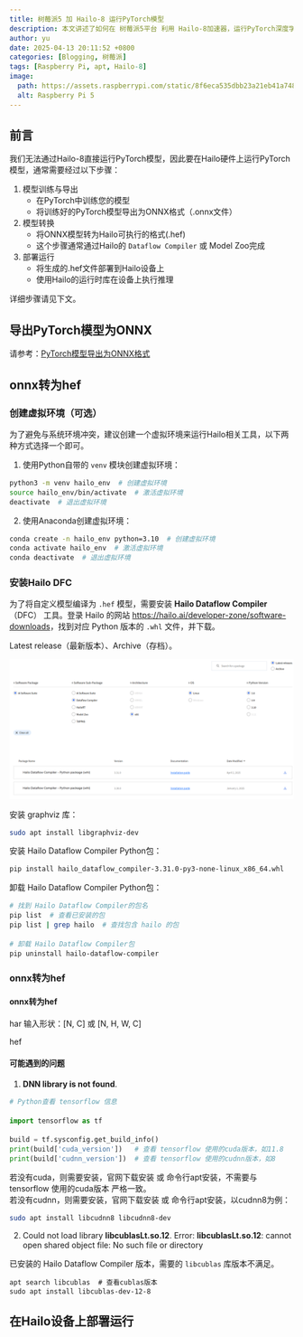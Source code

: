 ```yaml
---
title: 树莓派5 加 Hailo-8 运行PyTorch模型
description: 本文讲述了如何在 树莓派5平台 利用 Hailo-8加速器，运行PyTorch深度学习模型。
author: yu
date: 2025-04-13 20:11:52 +0800
categories: [Blogging, 树莓派]
tags: [Raspberry Pi, apt, Hailo-8]
image:
  path: https://assets.raspberrypi.com/static/8f6eca535dbb23a21eb41a748050e3a0/33b96/16gb.webp
  alt: Raspberry Pi 5
---
```


## 前言

我们无法通过Hailo-8直接运行PyTorch模型，因此要在Hailo硬件上运行PyTorch模型，通常需要经过以下步骤：
1. 模型训练与导出
   - 在PyTorch中训练您的模型
   - 将训练好的PyTorch模型导出为ONNX格式（.onnx文件）
2. 模型转换
   - 将ONNX模型转为Hailo可执行的格式(.hef)
   - 这个步骤通常通过Hailo的 `Dataflow Compiler` 或 Model Zoo完成
3. 部署运行
   - 将生成的.hef文件部署到Hailo设备上
   - 使用Hailo的运行时库在设备上执行推理

详细步骤请见下文。

##  导出PyTorch模型为ONNX

请参考：[PyTorch模型导出为ONNX格式](https://jiuyu77.github.io/posts/PyTorch-onnx-export/)

## onnx转为hef

### 创建虚拟环境（可选）

为了避免与系统环境冲突，建议创建一个虚拟环境来运行Hailo相关工具，以下两种方式选择一个即可。

1. 使用Python自带的 `venv` 模块创建虚拟环境：
```bash
python3 -m venv hailo_env  # 创建虚拟环境
source hailo_env/bin/activate  # 激活虚拟环境
deactivate  # 退出虚拟环境
```

2. 使用Anaconda创建虚拟环境：
```bash
conda create -n hailo_env python=3.10  # 创建虚拟环境
conda activate hailo_env  # 激活虚拟环境
conda deactivate  # 退出虚拟环境
```

### 安装Hailo DFC

为了将自定义模型编译为 `.hef` 模型，需要安装 **Hailo Dataflow Compiler**（DFC） 工具。登录 Hailo 的网站 <a href="https://hailo.ai/developer-zone/software-downloads" target="_blank">https://hailo.ai/developer-zone/software-downloads</a>，找到对应 Python 版本的 `.whl` 文件，并下载。


Latest release（最新版本）、Archive（存档）。

![](/common/posts/hailo/hailo-Dataflow-Compiler.png)

安装 graphviz 库：
```bash
sudo apt install libgraphviz-dev
```

安装 Hailo Dataflow Compiler Python包：
```bash
pip install hailo_dataflow_compiler-3.31.0-py3-none-linux_x86_64.whl
```

卸载 Hailo Dataflow Compiler Python包：
```bash
# 找到 Hailo Dataflow Compiler的包名
pip list  # 查看已安装的包
pip list | grep hailo  # 查找包含 hailo 的包

# 卸载 Hailo Dataflow Compiler包
pip uninstall hailo-dataflow-compiler
```


### onnx转为hef

#### onnx转为hef

har 输入形状：[N, C] 或 [N, H, W, C]

hef

#### 可能遇到的问题

1. **DNN library is not found**.  
```python
# Python查看 tensorflow 信息

import tensorflow as tf

build = tf.sysconfig.get_build_info()
print(build['cuda_version'])   # 查看 tensorflow 使用的cuda版本，如11.8
print(build['cudnn_version'])  # 查看 tensorflow 使用的cudnn版本，如8
```
若没有cuda，则需要安装，官网下载安装 或 命令行apt安装，不需要与tensorflow 使用的cuda版本 严格一致。  
若没有cudnn，则需要安装，官网下载安装 或 命令行apt安装，以cudnn8为例：
```bash
sudo apt install libcudnn8 libcudnn8-dev
```

2. Could not load library **libcublasLt.so.12**. Error: **libcublasLt.so.12**: cannot open shared object file: No such file or directory

已安装的 Hailo Dataflow Compiler 版本，需要的 `libcublas` 库版本不满足。
```shell
apt search libcublas  # 查看cublas版本
sudo apt install libcublas-dev-12-8
```

## 在Hailo设备上部署运行

